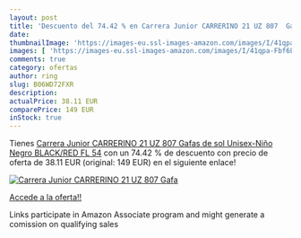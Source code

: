```yaml
---
layout: post
title: 'Descuento del 74.42 % en Carrera Junior CARRERINO 21 UZ 807  Gafa'
date: 
thumbnailImage: 'https://images-eu.ssl-images-amazon.com/images/I/41qpa-Fbf6L._SL200_.jpg'
images: [ 'https://images-eu.ssl-images-amazon.com/images/I/41qpa-Fbf6L._SL200_.jpg' ]
comments: true
category: ofertas
author: ring
slug: B06WD72FXR
description:
actualPrice: 38.11 EUR
comparePrice: 149 EUR
inStock: true
---
```


Tienes [Carrera Junior CARRERINO 21 UZ 807  Gafas de sol Unisex-Niño  Negro  BLACK/RED FL  54](https://www.amazon.es/dp/B06WD72FXR/?tag=tolees-21) con un 74.42 % de descuento con precio de oferta de 38.11 EUR (original: 149 EUR) en el siguiente enlace!

[![Carrera Junior CARRERINO 21 UZ 807  Gafa](https://images-eu.ssl-images-amazon.com/images/I/41qpa-Fbf6L._SL200_.jpg)](https://www.amazon.es/dp/B06WD72FXR/?tag=tolees-21)

[Accede a la oferta!!](https://www.amazon.es/dp/B06WD72FXR/?tag=tolees-21)

Links participate in Amazon Associate program and might generate a comission on qualifying sales


